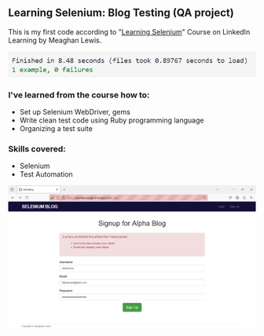 ## Learning Selenium: Blog Testing (QA project)
This is my first code according to 
"[Learning Selenium](https://www.linkedin.com/learning/learning-selenium/using-webdriver?contextUrn=urn%3Ali%3AlyndaLearningPath%3A57f7e27c3dd559e018dfe994&resume=false)"
Course on LinkedIn Learning by Meaghan Lewis.

![Screenshot](/finished_test.png)

### I've learned from the course how to:
- Set up Selenium WebDriver, gems
- Write clean test code using Ruby programming language 
- Organizing a test suite

### Skills covered:
- Selenium
- Test Automation

![Screenshot](/Screenshot.png)
